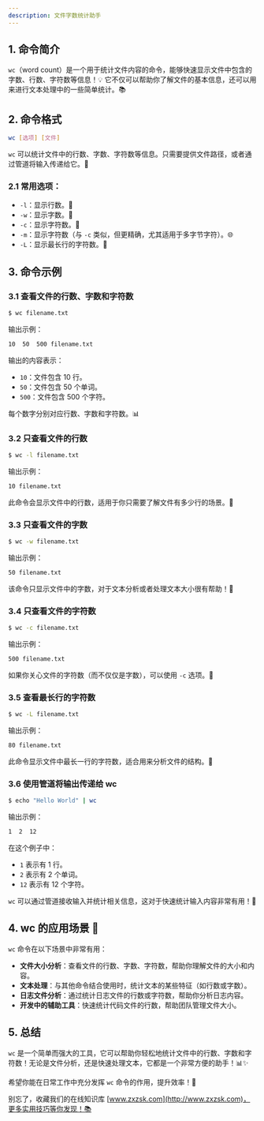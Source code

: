 ```yaml
---
description: 文件字数统计助手
---
```



## 1. 命令简介

`wc`（word count）是一个用于统计文件内容的命令，能够快速显示文件中包含的字数、行数、字符数等信息！💡 它不仅可以帮助你了解文件的基本信息，还可以用来进行文本处理中的一些简单统计。📚

## 2. 命令格式

```bash
wc [选项] [文件]
```

`wc` 可以统计文件中的行数、字数、字符数等信息。只需要提供文件路径，或者通过管道将输入传递给它。🔄

### 2.1 **常用选项**：

- `-l`：显示行数。📝
- `-w`：显示字数。📏
- `-c`：显示字符数。🔡
- `-m`：显示字符数（与 `-c` 类似，但更精确，尤其适用于多字节字符）。🌐
- `-L`：显示最长行的字符数。📐

## 3. 命令示例

### 3.1 **查看文件的行数、字数和字符数**

```bash
$ wc filename.txt
```

输出示例：

```bash
10  50  500 filename.txt
```

输出的内容表示：
- `10`：文件包含 10 行。
- `50`：文件包含 50 个单词。
- `500`：文件包含 500 个字符。

每个数字分别对应行数、字数和字符数。📊

### 3.2 **只查看文件的行数**

```bash
$ wc -l filename.txt
```

输出示例：

```bash
10 filename.txt
```

此命令会显示文件中的行数，适用于你只需要了解文件有多少行的场景。📝

### 3.3 **只查看文件的字数**

```bash
$ wc -w filename.txt
```

输出示例：

```bash
50 filename.txt
```

该命令只显示文件中的字数，对于文本分析或者处理文本大小很有帮助！📏

### 3.4 **只查看文件的字符数**

```bash
$ wc -c filename.txt
```

输出示例：

```bash
500 filename.txt
```

如果你关心文件的字符数（而不仅仅是字数），可以使用 `-c` 选项。🔡

### 3.5 **查看最长行的字符数**

```bash
$ wc -L filename.txt
```

输出示例：

```bash
80 filename.txt
```

此命令显示文件中最长一行的字符数，适合用来分析文件的结构。📐

### 3.6 **使用管道将输出传递给 wc**

```bash
$ echo "Hello World" | wc
```

输出示例：

```bash
1  2  12
```

在这个例子中：
- `1` 表示有 1 行。
- `2` 表示有 2 个单词。
- `12` 表示有 12 个字符。

`wc` 可以通过管道接收输入并统计相关信息，这对于快速统计输入内容非常有用！🔄

## 4. wc 的应用场景 🎯

`wc` 命令在以下场景中非常有用：
- **文件大小分析**：查看文件的行数、字数、字符数，帮助你理解文件的大小和内容。
- **文本处理**：与其他命令结合使用时，统计文本的某些特征（如行数或字数）。
- **日志文件分析**：通过统计日志文件的行数或字符数，帮助你分析日志内容。
- **开发中的辅助工具**：快速统计代码文件的行数，帮助团队管理文件大小。

## 5. 总结

`wc` 是一个简单而强大的工具，它可以帮助你轻松地统计文件中的行数、字数和字符数！无论是文件分析，还是快速处理文本，它都是一个非常方便的助手！📊✨

希望你能在日常工作中充分发挥 `wc` 命令的作用，提升效率！🌟

别忘了，收藏我们的在线知识库 [www.zxzsk.com](http://www.zxzsk.com)，更多实用技巧等你发现！📚


